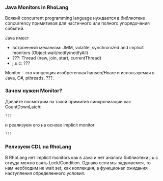 ### Java Monitors in RhoLang

Всякий concurrent programming language нуждается в библиотеке concurrency примитивов для частичного или полного упорядочения событий.

Java имеет 
- встроенный механизм: JMM, volatile, synchronized and implicit monitors (Object.wait/notify/notifyAll)
- ???: Thread (new, join, start, currentThread)
- j.u.c: ???

Monitor - это концепция изобретенная hansen/Hoare и используемая в Java, C#, pthreads, ???.

### Зачем нужен Monitor?

Давайте посмотрим на такой примитив синхронизации как CountDownLatch:
```java
???
```

и реализуем его на основе implicit monitor
```java
???
```

### Релизуем CDL на RhoLang
В RhoLang нет implicit monitors как в Java и нет аналога библиотеки j.u.c откуда можно взять Lock/Condition. Однако если мы задумаемся, то нам необходим не wait set, как коллекция, а функционал ожидания наступления определенного условия.
